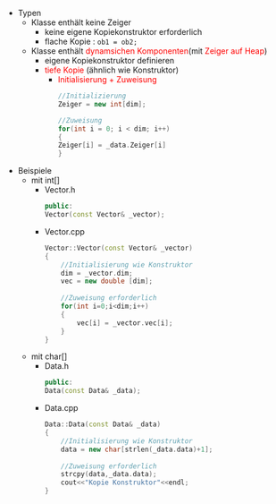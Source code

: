 - Typen
	- Klasse enthält keine Zeiger
		- keine eigene Kopiekonstruktor erforderlich 
		- flache Kopie : `ob1 = ob2;` 
	- Klasse enthält <font color = "red">dynamsichen Komponenten</font>(mit <font color = "red">Zeiger auf Heap</font>) 
		- eigene Kopiekonstruktor definieren 
		- <font color = "red">tiefe Kopie</font> (ähnlich wie Konstruktor) 
			- <font color = "red">Initialisierung + Zuweisung</font> 
				```c++
				//Initializierung
				Zeiger = new int[dim];
				
				//Zuweisung 
				for(int i = 0; i < dim; i++)
				{
				Zeiger[i] = _data.Zeiger[i]
				}
				```
- Beispiele
	- mit int\[\] 
		- Vector.h
			```c++
			public:
			Vector(const Vector& _vector);
			```
		- Vector.cpp
			```c++
			Vector::Vector(const Vector& _vector)
			{
				//Initialisierung wie Konstruktor 
			    dim = _vector.dim;
			    vec = new double [dim];
				
				//Zuweisung erforderlich
			    for(int i=0;i<dim;i++)
			    {
			        vec[i] = _vector.vec[i];
			    }
			}
			```
	- mit char\[\]
		- Data.h
			```c++
			public: 
			Data(const Data& _data);
			```
		- Data.cpp
			```c++
			Data::Data(const Data& _data)
			{
				//Initialisierung wie Konstruktor
			    data = new char[strlen(_data.data)+1];
				
				//Zuweisung erforderlich
			    strcpy(data,_data.data);
			    cout<<"Kopie Konstruktor"<<endl;
			}
			```
